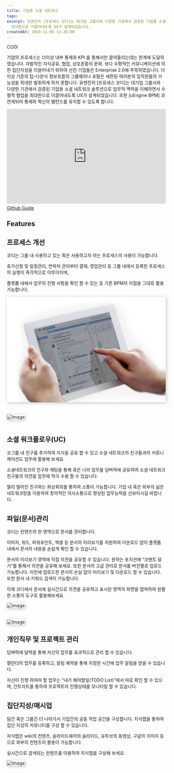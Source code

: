 ```yaml
---
title: 기업용 소셜 네트워크
tags: 
excerpt: 유엔진의 [프로세스 코디]는 대기업 그룹사와 다양한 기관에서 검증된 기업용 소셜 네트워크 솔루션으로 업무적 맥락을 이해하면서 수평적 협업을 
  최대한으로 이끌어내도록 UX가 설계되었습니다. 
createdAt: 2019-11-05 11:26:00
---
```

<div style="width:100%;">
<div class="text-left ">
  <div class="text-4xl md:text-6xl">CODI</div>
<p class="text-1xl md:text-2xl">
  기업의 프로세스는 더이상 내부 통제와 KPI 를 통해서만 끌어올리는데는 한계에 도달하였습니다. 자발적인 지식공유, 협업, 상호존중의 문화, 보다 수평적인 커뮤니케이션에 의한 집단지성을 이끌어내기 위하여 선진 기업들은 Enterprise 2.0에 주목하였습니다. 더이상 기존의 탑-다운식 정보흐름의 그룹웨어나 포탈은 세련된 여러분의 임직원들의 가능성을 최대한 발휘하게 하지 못합니다. 유엔진의 [프로세스 코디]는 대기업 그룹사와 다양한 기관에서 검증된 기업용 소셜 네트워크 솔루션으로 업무적 맥락을 이해하면서 수평적 협업을 최대한으로 이끌어내도록 UX가 설계되었습니다. 또한 [uEngine BPM] 과 연계되어 통제와 혁신의 밸런스를 유지할 수 있도록 합니다.
</p>
<iframe style="width:100%; height:300px;" src="https://www.youtube.com/embed/pSm6hbfNn20" title="YouTube video player" frameborder="0" allow="accelerometer; autoplay; clipboard-write; encrypted-media; gyroscope; picture-in-picture" allowfullscreen>
</iframe>
</div>
  
<div>
  <a href="https://github.com/TheOpenCloudEngine/process-codi" class="md-button" style="vertical-align:middle">
    <span>Github</span>
  </a>
  <a href="https://uengine.org/assets/docs/CODI_install.pdf" class="md-button" style="vertical-align:middle">
    <span>Guide</span>
  </a>
</div>
  
</div>
<section class="padding-top-110">
 <div class="container">
  <div class="text-center ">
   <h2 class="section-title text-uppercase">Features</h2>
  </div>

  <div class="row " style="margin-top: 35px width:50%;">
   <div class="col-md-7">
    <h2 class="font-30 mb-30">프로세스 개선</h2>
  <p>코디는 그룹 내 사용하고 있는 혹은 사용하고자 하는 프로세스의 사용이 가능합니다.</p>   
  <p>휴가신청 및 일정관리, 연락처 관리부터 결재, 영업관리 등 그룹 내에서 등록한 프로세스의 실행이 즉각적으로 이루어지며, </p>   
  <p>플랫폼 내에서 업무의 진행 사항을 확인 할 수 있는 등 기존 BPM의 이점을 그대로 활용 가능합니다.</p>
   </div>

  <div class="col-md-5">
    <img src="../img/sns-img/index_con05.jpg" class="img-responsive " alt="Image" style="box-shadow : 2px 2px 10px silver">
  </div>
  </div>

  <div class="row" style="margin-top: 35px">
   <div class="col-md-5">
    <img src="../assets/img/uengine/sns/index_con01.jpg" class="img-responsive " alt="Image" style="box-shadow : 2px 2px 10px silver">
   </div>
   <div class="col-md-7">
    <h2 class="font-30 mb-30">소셜 워크플로우(UC)</h2>

<p>코그룹 내 친구를 추가하여 지식을 공유 할 수 있고 소셜 네트워크의 친구들과의 커뮤니케이션도 업무에 활용해 보세요. </p>   
<p>소셜네트워크의 친구와 채팅을 통해 혹은 나의 업무를 담벼락에 공유하여 소셜 네트워크 친구들의 의견을 업무에 적극 수용 할 수 있습니다.</p>  
<p>멀리 떨어진 친구와는 화상회의를 통하여 소통이 가능합니다. 기업 내 혹은 외부의 넓은 네트워크망을 이용하여 창의적인 의사소통으로 향상된 업무능력을 선보이시길 바랍니다.<p>
   </div>
  </div>

  <div class="row" style="margin-top: 35px">
   <div class="col-md-7">
    <h2 class="font-30 mb-30">파일(문서)관리</h2>

<p>코디는 컨텐츠의 한 영역으로 문서를 관리합니다.</p>
<p>이미지, 워드, 파워포인트, 엑셀 등 문서의 미리보기를 지원하여 다운로드 없이 플랫폼 내에서 문서의 내용을 손쉽게 확인 할 수 있습니다. </p> 
<p>문서의 미리보기 영역에 직접 의견을 공유할 수 있습니다. 원하는 포지션에 “코멘트 달기”를 통해서 의견을 공유해 보세요. 또한 문서의 고급 관리로 문서를 버전별로 업로드 가능합니다. 이전에 업로드한 문서의 손실 없이 미리보기 및 다운로드 할 수 있습니다. 또한 문서 내 키워드 검색이 가능합니다.</p>    
<p>이제 코디에서 문서에 실시간으로 의견을 공유하고 표시된 영역의 화면을 캡쳐하여 원활한 소통의 도구로 활용해보세요.</p>

   </div>

   <div class="col-md-5">
    <img src="../assets/img/uengine/sns/index_con02.jpg" class="img-responsive " alt="Image" style="box-shadow : 2px 2px 10px silver">
   </div>
  </div>

  <div class="row" style="margin-top: 35px">
   <div class="col-md-5">
    <img src="../assets/img/uengine/sns/index_con03.jpg" class="img-responsive " alt="Image" style="box-shadow : 2px 2px 10px silver">
   </div>

   <div class="col-md-7">
  <h2 class="font-30 mb-30">개인직무 및 프로젝트 관리</h2>

<p>담벼락에 달력을 통해 자신의 업무를 효과적으로 관리 할 수 있습니다.</p> 
<p>캘린더의 업무를 등록하고, 알림 예약을 통해 지정한 시간에 업무 알림을 받을 수 있습니다.</p>
<p>자신이 진행 하여야 할 업무는 “내가 해야할일(TODO List)”에서 따로 확인 할 수 있으며, 간트차트를 통하여 프로젝트의 진행상태를 모니터링 할 수 있습니다.</p>
   </div>

  </div>

  <div class="row" style="margin-top: 35px">
   <div class="col-md-7">
    <h2 class="font-30 mb-30">집단지성/매시업</h2>

<p>팀간 혹은 그룹간 더 나아가서 기업간의 공동 작업 공간을 구성합니다. 지식맵을 통하여 집단 지성의 커뮤니티를 구성 할 수 있습니다.</p>
 <p>지식맵은 wiki의 컨텐츠, 슬라이드쉐어의 슬라이드, 유투브의 동영상, 구글의 이미지 등으로 외부의 컨텐츠의 활용이 가능합니다.</p>
 <p>실시간으로 검색되는 컨텐츠를 이용하여 지식맵을 구성해 보세요.</p>
   </div>

   <div class="col-md-5">
    <img src="../assets/img/uengine/sns/index_con04.jpg" class="img-responsive " alt="Image" style="box-shadow : 2px 2px 10px silver">
   </div>
  </div>
 </div><!-- /.container -->

</section>
